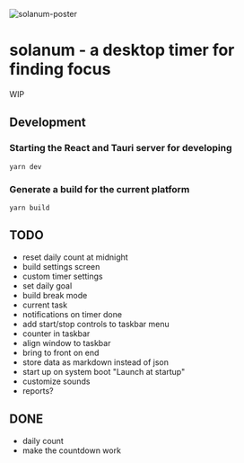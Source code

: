 ![solanum-poster](https://user-images.githubusercontent.com/40796/135372409-b86dfacc-e680-454e-b390-cff05f9b29e4.png)

# solanum - a desktop timer for finding focus

WIP

## Development

### Starting the React and Tauri server for developing

`yarn dev`

### Generate a build for the current platform

`yarn build`

## TODO

- reset daily count at midnight
- build settings screen
- custom timer settings
- set daily goal
- build break mode
- current task
- notifications on timer done
- add start/stop controls to taskbar menu
- counter in taskbar
- align window to taskbar
- bring to front on end
- store data as markdown instead of json
- start up on system boot "Launch at startup"
- customize sounds
- reports?

## DONE

- daily count
- make the countdown work
